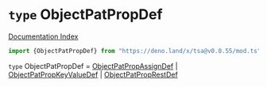 # `type` ObjectPatPropDef

[Documentation Index](../README.md)

```ts
import {ObjectPatPropDef} from "https://deno.land/x/tsa@v0.0.55/mod.ts"
```

`type` ObjectPatPropDef = [ObjectPatPropAssignDef](../interface.ObjectPatPropAssignDef/README.md) | [ObjectPatPropKeyValueDef](../interface.ObjectPatPropKeyValueDef/README.md) | [ObjectPatPropRestDef](../interface.ObjectPatPropRestDef/README.md)